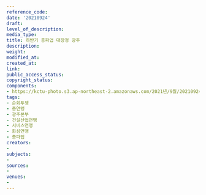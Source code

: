 ```yaml
---
reference_code: 
date: '20210924'
draft: 
level_of_description: 
media_type: 
title: 하반기 총파업 대장정 광주
description: 
weight: 
modified_at: 
created_at: 
link: 
public_access_status: 
copyright_status: 
components:
- https://kctu-photo.s3.ap-northeast-2.amazonaws.com/2021년/9월/20210924-하반기+총파업+대장정+광주_순회투쟁_총연맹_광주본부_건설산업연맹_서비스연맹_화섬연맹_총파업/404181_62197_2525.jpg
tags:
- 순회투쟁
- 총연맹
- 광주본부
- 건설산업연맹
- 서비스연맹
- 화섬연맹
- 총파업
creators:
- 
subjects:
- 
sources:
- 
venues:
- 
---
```

